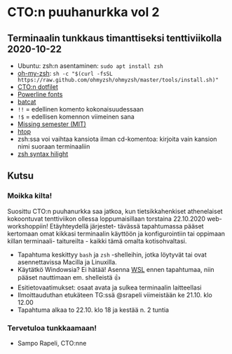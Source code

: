 # CTO:n puuhanurkka vol 2
## Terminaalin tunkkaus timanttiseksi tenttiviikolla 2020-10-22
- Ubuntu: zsh:n asentaminen: `sudo apt install zsh`
- [oh-my-zsh](https://ohmyz.sh/): `sh -c "$(curl -fsSL https://raw.github.com/ohmyzsh/ohmyzsh/master/tools/install.sh)"`
- [CTO:n dotfilet](https://github.com/samporapeli/dotfiles/)
- [Powerline fonts](https://github.com/powerline/fonts)
- [batcat](https://github.com/sharkdp/bat)
- `!!` = edellinen komento kokonaisuudessaan
- `!$` = edellisen komennon viimeinen sana
- [Missing semester (MIT)](https://missing.csail.mit.edu/2020/shell-tools/)
- [htop](https://htop.dev/)
- zsh:ssa voi vaihtaa kansiota ilman cd-komentoa: kirjoita vain kansion nimi suoraan terminaaliin
- [zsh syntax hilight](https://github.com/zsh-users/zsh-syntax-highlighting/blob/master/INSTALL.md)

## Kutsu
### Moikka kilta!
Suosittu CTO:n puuhanurkka saa jatkoa, kun tietsikkahenkiset
athenelaiset kokoontuvat tenttiviikon ollessa loppumaisillaan 
torstaina 22.10.2020 web-workshoppiin! Etäyhteydellä järjestet-
tävässä tapahtumassa pääset kertomaan omat kikkasi terminaalin
käyttöön ja konfigurointiin tai oppimaan killan terminaali-
taitureilta - kaikki tämä omalta kotisohvaltasi.

* Tapahtuma keskittyy `bash` ja `zsh` -shelleihin, jotka löytyvät
  tai ovat asennettavissa Macilla ja Linuxilla.
* Käytätkö Windowsia? Ei hätää! Asenna
  [WSL](https://docs.microsoft.com/en-us/windows/wsl/install-win10)
  ennen tapahtumaa, niin pääset nauttimaan em. shelleistä 👍
* Esitietovaatimukset: osaat avata ja sulkea terminaalin
  laitteellasi
* Ilmoittauduthan etukäteen TG:ssä @srapeli viimeistään
  ke 21.10. klo 12.00
* Tapahtuma alkaa to 22.10. klo 18 ja kestää n. 2 tuntia

### Tervetuloa tunkkaamaan!
- Sampo Rapeli, CTO:nne
